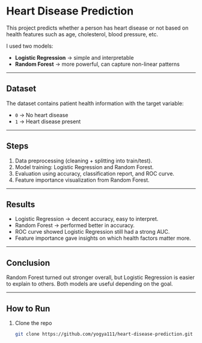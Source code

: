 # Heart Disease Prediction 

This project predicts whether a person has heart disease or not based on health features such as age, cholesterol, blood pressure, etc.  

I used two models:  
- **Logistic Regression** → simple and interpretable  
- **Random Forest** → more powerful, can capture non-linear patterns  

---

## Dataset
The dataset contains patient health information with the target variable:  
- `0` → No heart disease  
- `1` → Heart disease present  

---

## Steps
1. Data preprocessing (cleaning + splitting into train/test).  
2. Model training: Logistic Regression and Random Forest.  
3. Evaluation using accuracy, classification report, and ROC curve.  
4. Feature importance visualization from Random Forest.  

---

## Results
- Logistic Regression → decent accuracy, easy to interpret.  
- Random Forest → performed better in accuracy.  
- ROC curve showed Logistic Regression still had a strong AUC.  
- Feature importance gave insights on which health factors matter more.  

---

## Conclusion
Random Forest turned out stronger overall, but Logistic Regression is easier to explain to others. Both models are useful depending on the goal.  

---

## How to Run
1. Clone the repo  
   ```bash
   git clone https://github.com/yogya111/heart-disease-prediction.git
